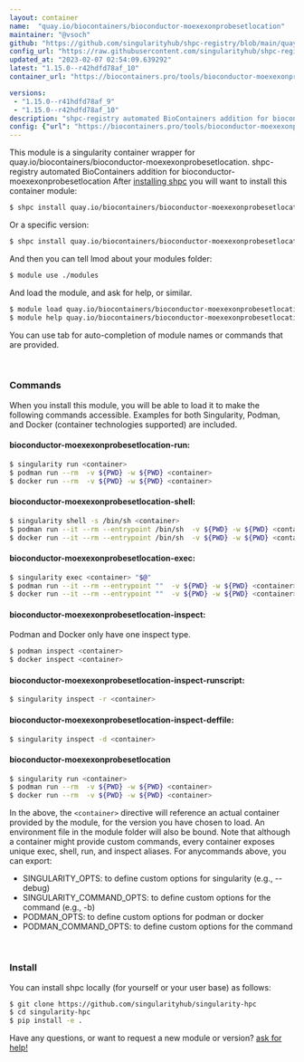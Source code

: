 ```yaml
---
layout: container
name:  "quay.io/biocontainers/bioconductor-moexexonprobesetlocation"
maintainer: "@vsoch"
github: "https://github.com/singularityhub/shpc-registry/blob/main/quay.io/biocontainers/bioconductor-moexexonprobesetlocation/container.yaml"
config_url: "https://raw.githubusercontent.com/singularityhub/shpc-registry/main/quay.io/biocontainers/bioconductor-moexexonprobesetlocation/container.yaml"
updated_at: "2023-02-07 02:54:09.639292"
latest: "1.15.0--r42hdfd78af_10"
container_url: "https://biocontainers.pro/tools/bioconductor-moexexonprobesetlocation"

versions:
 - "1.15.0--r41hdfd78af_9"
 - "1.15.0--r42hdfd78af_10"
description: "shpc-registry automated BioContainers addition for bioconductor-moexexonprobesetlocation"
config: {"url": "https://biocontainers.pro/tools/bioconductor-moexexonprobesetlocation", "maintainer": "@vsoch", "description": "shpc-registry automated BioContainers addition for bioconductor-moexexonprobesetlocation", "latest": {"1.15.0--r42hdfd78af_10": "sha256:0e8f2922c6c42b28fadfebfc922c412256463568bf9d8eb37855d6ea35602c0e"}, "tags": {"1.15.0--r41hdfd78af_9": "sha256:97b84881eb58246a8327bbd04536db5217baa22a5e41c5ece308f3e1856dd2a0", "1.15.0--r42hdfd78af_10": "sha256:0e8f2922c6c42b28fadfebfc922c412256463568bf9d8eb37855d6ea35602c0e"}, "docker": "quay.io/biocontainers/bioconductor-moexexonprobesetlocation"}
---
```


This module is a singularity container wrapper for quay.io/biocontainers/bioconductor-moexexonprobesetlocation.
shpc-registry automated BioContainers addition for bioconductor-moexexonprobesetlocation
After [installing shpc](#install) you will want to install this container module:


```bash
$ shpc install quay.io/biocontainers/bioconductor-moexexonprobesetlocation
```

Or a specific version:

```bash
$ shpc install quay.io/biocontainers/bioconductor-moexexonprobesetlocation:1.15.0--r42hdfd78af_10
```

And then you can tell lmod about your modules folder:

```bash
$ module use ./modules
```

And load the module, and ask for help, or similar.

```bash
$ module load quay.io/biocontainers/bioconductor-moexexonprobesetlocation/1.15.0--r42hdfd78af_10
$ module help quay.io/biocontainers/bioconductor-moexexonprobesetlocation/1.15.0--r42hdfd78af_10
```

You can use tab for auto-completion of module names or commands that are provided.

<br>

### Commands

When you install this module, you will be able to load it to make the following commands accessible.
Examples for both Singularity, Podman, and Docker (container technologies supported) are included.

#### bioconductor-moexexonprobesetlocation-run:

```bash
$ singularity run <container>
$ podman run --rm  -v ${PWD} -w ${PWD} <container>
$ docker run --rm  -v ${PWD} -w ${PWD} <container>
```

#### bioconductor-moexexonprobesetlocation-shell:

```bash
$ singularity shell -s /bin/sh <container>
$ podman run --it --rm --entrypoint /bin/sh  -v ${PWD} -w ${PWD} <container>
$ docker run --it --rm --entrypoint /bin/sh  -v ${PWD} -w ${PWD} <container>
```

#### bioconductor-moexexonprobesetlocation-exec:

```bash
$ singularity exec <container> "$@"
$ podman run --it --rm --entrypoint ""  -v ${PWD} -w ${PWD} <container> "$@"
$ docker run --it --rm --entrypoint ""  -v ${PWD} -w ${PWD} <container> "$@"
```

#### bioconductor-moexexonprobesetlocation-inspect:

Podman and Docker only have one inspect type.

```bash
$ podman inspect <container>
$ docker inspect <container>
```

#### bioconductor-moexexonprobesetlocation-inspect-runscript:

```bash
$ singularity inspect -r <container>
```

#### bioconductor-moexexonprobesetlocation-inspect-deffile:

```bash
$ singularity inspect -d <container>
```



#### bioconductor-moexexonprobesetlocation

```bash
$ singularity run <container>
$ podman run --rm  -v ${PWD} -w ${PWD} <container>
$ docker run --rm  -v ${PWD} -w ${PWD} <container>
```


In the above, the `<container>` directive will reference an actual container provided
by the module, for the version you have chosen to load. An environment file in the
module folder will also be bound. Note that although a container
might provide custom commands, every container exposes unique exec, shell, run, and
inspect aliases. For anycommands above, you can export:

 - SINGULARITY_OPTS: to define custom options for singularity (e.g., --debug)
 - SINGULARITY_COMMAND_OPTS: to define custom options for the command (e.g., -b)
 - PODMAN_OPTS: to define custom options for podman or docker
 - PODMAN_COMMAND_OPTS: to define custom options for the command

<br>

### Install

You can install shpc locally (for yourself or your user base) as follows:

```bash
$ git clone https://github.com/singularityhub/singularity-hpc
$ cd singularity-hpc
$ pip install -e .
```

Have any questions, or want to request a new module or version? [ask for help!](https://github.com/singularityhub/singularity-hpc/issues)